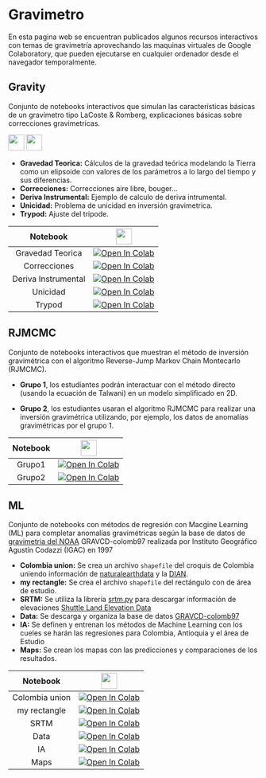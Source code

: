 <!-- 
You can use the [editor on GitHub](https://github.com/edwardptera/Gravimetro/edit/main/README.md) to maintain and preview the content for your website in Markdown files.

Whenever you commit to this repository, GitHub Pages will run [Jekyll](https://jekyllrb.com/) to rebuild the pages in your site, from the content in your Markdown files.
-->

# Gravimetro

En esta pagina web se encuentran publicados algunos recursos interactivos con temas de gravimetría aprovechando las maquinas virtuales de Google Colaboratory, que pueden ejecutarse en cualquier ordenador desde el navegador temporalmente.

## Gravity

Conjunto de notebooks interactivos que simulan las características básicas de un gravímetro tipo LaCoste & Romberg, explicaciones básicas sobre correcciones gravimetricas.


<img height=32 src="https://gradio.s3-us-west-2.amazonaws.com/2.4.0/static/media/logo.411acfd1.svg"/>
<img height=32 src="https://i.ibb.co/6DVLqmf/noun-tools-2220412.png"/>


* **Gravedad Teorica:** Cálculos de la gravedad teórica modelando la Tierra como un elipsoide con valores de los parámetros a lo largo del tiempo y sus diferencias.
* **Correcciones:** Correcciones aire libre, bouger...
* **Deriva Instrumental:**  Ejemplo de calculo de deriva intrumental.
* **Unicidad:**  Problema de unicidad en inversión gravimetrica.
* **Trypod:**  Ajuste del tripode.

|Notebook|<img height=32 src="https://colab.research.google.com/img/favicon.ico"/>|
|:-:|:-:|
|Gravedad Teorica|[![Open In Colab](https://colab.research.google.com/assets/colab-badge.svg)](https://colab.research.google.com/github/edwardptera/Gravimetro/blob/main/Gravimetry/Gravedad_Teorica.ipynb)|
|Correcciones|[![Open In Colab](https://colab.research.google.com/assets/colab-badge.svg)](https://colab.research.google.com/github/edwardptera/Gravimetro/blob/main/Gravimetry/Correcciones.ipynb)|
|Deriva Instrumental|[![Open In Colab](https://colab.research.google.com/assets/colab-badge.svg)](https://colab.research.google.com/github/edwardptera/Gravimetro/blob/main/Gravimetry/Deriva_Instrumental.ipynb)|
|Unicidad|[![Open In Colab](https://colab.research.google.com/assets/colab-badge.svg)](https://colab.research.google.com/github/edwardptera/Gravimetro/blob/main/Gravimetry/Unicidad.ipynb)|
|Trypod|[![Open In Colab](https://colab.research.google.com/assets/colab-badge.svg)](https://colab.research.google.com/github/edwardptera/Gravimetro/blob/main/Gravimetry/Trypod.ipynb)|

## RJMCMC

Conjunto de notebooks interactivos que muestran el método de inversión gravimétrica con el algoritmo Reverse-Jump Markov Chain Montecarlo (RJMCMC).

* **Grupo 1**, los estudiantes podrán interactuar con el método directo (usando la ecuación de Talwani) en un modelo simplificado en 2D.

<!-- Ahora con Gradio. ![Gradio](https://gradio.app/static/home/img/logo_inline.svg) -->

* **Grupo 2**, los estudiantes usaran el algoritmo RJMCMC para realizar una inversión gravimétrica utilizando, por ejemplo, los datos de anomalías gravimétricas por el grupo 1.


|Notebook|<img height=32 src="https://colab.research.google.com/img/favicon.ico"/>|
|:-:|:-:|
|Grupo1|[![Open In Colab](https://colab.research.google.com/assets/colab-badge.svg)](https://colab.research.google.com/github/edwardptera/Gravimetro/blob/main/RJMCMC/RJMCMC_Grupo1.ipynb)|
|Grupo2|[![Open In Colab](https://colab.research.google.com/assets/colab-badge.svg)](https://colab.research.google.com/github/edwardptera/Gravimetro/blob/main/RJMCMC/RJMCMC_Grupo2.ipynb)|

## ML

Conjunto de notebooks con métodos de regresión con Macgine Learning (ML) para completar anomalías gravimétricas según la base de datos de [gravimetria del NOAA](https://www.ngdc.noaa.gov/mgg/gravity/) GRAVCD-colomb97 realizada por Instituto Geográfico Agustín Codazzi (IGAC) en 1997

* **Colombia union:** Se crea un archivo `shapefile` del croquis de Colombia uniendo información de [naturalearthdata](https://www.naturalearthdata.com/) y la [DIAN](https://geoportal.dane.gov.co/).
* **my rectangle:** Se crea el archivo `shapefile` del rectángulo con de área de estudio.
* **SRTM:** Se utiliza la librería [srtm.py](https://github.com/tkrajina/srtm.py) para descargar información de elevaciones [Shuttle Land Elevation Data]( https://www2.jpl.nasa.gov/srtm/)
* **Data:**  Se descarga y organiza la base de datos [GRAVCD-colomb97](https://www.ngdc.noaa.gov/mgg/gravity/1999/data/regional/colomb97/)
* **IA:** Se definen y entrenan los métodos de Machine Learning con los cueles se harán las regresiones para Colombia, Antioquia y el área de Estudio
* **Maps:** Se crean los mapas con las predicciones y comparaciones de los resultados.


|Notebook|<img height=32 src="https://colab.research.google.com/img/favicon.ico"/>|
|:-:|:-:|
|Colombia union|[![Open In Colab](https://colab.research.google.com/assets/colab-badge.svg)](https://colab.research.google.com/github/edwardptera/Gravimetro/blob/main/ML/Colombia_union.ipynb)|
|my rectangle|[![Open In Colab](https://colab.research.google.com/assets/colab-badge.svg)](https://colab.research.google.com/github/edwardptera/Gravimetro/blob/main/ML/my_rectangle.ipynb)|
|SRTM|[![Open In Colab](https://colab.research.google.com/assets/colab-badge.svg)](https://colab.research.google.com/github/edwardptera/Gravimetro/blob/main/ML/SRTM.ipynb)|
|Data|[![Open In Colab](https://colab.research.google.com/assets/colab-badge.svg)](https://colab.research.google.com/github/edwardptera/Gravimetro/blob/main/ML/Data.ipynb)|
|IA|[![Open In Colab](https://colab.research.google.com/assets/colab-badge.svg)](https://colab.research.google.com/github/edwardptera/Gravimetro/blob/main/ML/IA.ipynb)|
|Maps|[![Open In Colab](https://colab.research.google.com/assets/colab-badge.svg)](https://colab.research.google.com/github/edwardptera/Gravimetro/blob/main/ML/Maps.ipynb)|